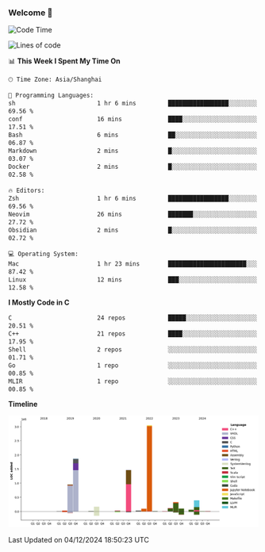 ### Welcome 👋

<!--START_SECTION:waka-->
![Code Time](http://img.shields.io/badge/Code%20Time-1%2C740%20hrs%2031%20mins-blue)

![Lines of code](https://img.shields.io/badge/From%20Hello%20World%20I%27ve%20Written-8.7%20million%20lines%20of%20code-blue)

📊 **This Week I Spent My Time On** 

```text
🕑︎ Time Zone: Asia/Shanghai

💬 Programming Languages: 
sh                       1 hr 6 mins         █████████████████░░░░░░░░   69.56 % 
conf                     16 mins             ████░░░░░░░░░░░░░░░░░░░░░   17.51 % 
Bash                     6 mins              ██░░░░░░░░░░░░░░░░░░░░░░░   06.87 % 
Markdown                 2 mins              █░░░░░░░░░░░░░░░░░░░░░░░░   03.07 % 
Docker                   2 mins              █░░░░░░░░░░░░░░░░░░░░░░░░   02.58 % 

🔥 Editors: 
Zsh                      1 hr 6 mins         █████████████████░░░░░░░░   69.56 % 
Neovim                   26 mins             ███████░░░░░░░░░░░░░░░░░░   27.72 % 
Obsidian                 2 mins              █░░░░░░░░░░░░░░░░░░░░░░░░   02.72 % 

💻 Operating System: 
Mac                      1 hr 23 mins        ██████████████████████░░░   87.42 % 
Linux                    12 mins             ███░░░░░░░░░░░░░░░░░░░░░░   12.58 % 
```

**I Mostly Code in C** 

```text
C                        24 repos            █████░░░░░░░░░░░░░░░░░░░░   20.51 % 
C++                      21 repos            ████░░░░░░░░░░░░░░░░░░░░░   17.95 % 
Shell                    2 repos             ░░░░░░░░░░░░░░░░░░░░░░░░░   01.71 % 
Go                       1 repo              ░░░░░░░░░░░░░░░░░░░░░░░░░   00.85 % 
MLIR                     1 repo              ░░░░░░░░░░░░░░░░░░░░░░░░░   00.85 % 
```



**Timeline**

![Lines of Code chart](https://raw.githubusercontent.com/Bohan-hu/Bohan-hu/master/assets/bar_graph.png)


 Last Updated on 04/12/2024 18:50:23 UTC
<!--END_SECTION:waka-->




